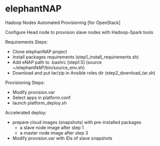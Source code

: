 # elephantNAP
Hadoop Nodes Automated Provisioning [for OpenStack]

Configure Head node to provision slave nodes with Hadoop-Spark tools 

Requirements Steps:
  - Clone elephanNAP project
  - Install packages requirements (step1_install_requirements.sh)
  - Add eNAP path to .bashrc [step1.5]  (source ~/elephantNAP/bin/source_env.sh)
  - Download and put tar/zip in Ansible roles dir  (step2_download_tar.sh)

Provisioning Steps:
  - Modify provision.var
  - Select apps in platform.conf
  - launch platform_deploy.sh



Accelerated deploy:
  - prepare cloud images (snapshots) with pre-installed packages
	  - a slave node image after step 1
	  - a master node image after step 3
  - Modify provision.var with IDs of slave snapshots
